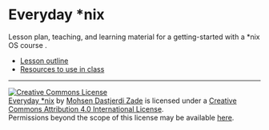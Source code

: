 # Everyday *nix
Lesson plan, teaching, and learning material for a getting-started with a *nix OS course .

- [Lesson outline](lessonplan.md)
- [Resources to use in class](resources.txt)

--------
<a rel="license" href="http://creativecommons.org/licenses/by/4.0/"><img alt="Creative Commons License" style="border-width:0" src="https://i.creativecommons.org/l/by/4.0/88x31.png" /></a><br /><a href="https://github.com/mohsend/everyday-nix" xmlns:dct="http://purl.org/dc/terms/" property="dct:title">Everyday *nix</a> by <a xmlns:cc="http://creativecommons.org/ns#" href="https://mehsen.com" property="cc:attributionName" rel="cc:attributionURL">Mohsen Dastjerdi Zade</a> is licensed under a <a rel="license" href="http://creativecommons.org/licenses/by/4.0/">Creative Commons Attribution 4.0 International License</a>.<br />Permissions beyond the scope of this license may be available <a xmlns:cc="http://creativecommons.org/ns#" href="https://github.com/mohsend/everyday-nix/blob/master/LICENSE.md" rel="cc:morePermissions">here</a>.
